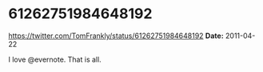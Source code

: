 # 61262751984648192
https://twitter.com/TomFrankly/status/61262751984648192
**Date:** 2011-04-22

I love @evernote. That is all.
